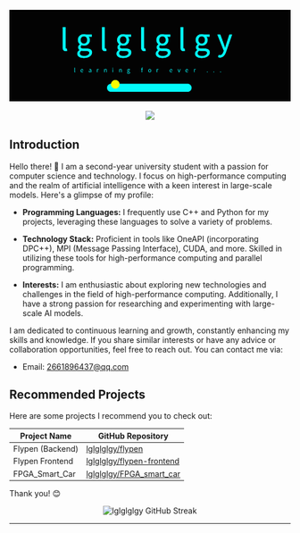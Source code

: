 

![Banner GitHub](lglglglgy.gif)




<div align="center">
  <img src="https://api.visitorbadge.io/api/visitors?path=https%3A%2F%2Fgithub.com%2Flglglglgy%2Flglglglgy&label=VISITORS&labelColor=%23000&countColor=%230A0209" />
</div>

## Introduction

Hello there! 👋 I am a second-year university student with a passion for computer science and technology. I focus on high-performance computing and the realm of artificial intelligence with a keen interest in large-scale models. Here's a glimpse of my profile:

- **Programming Languages:** I frequently use C++ and Python for my projects, leveraging these languages to solve a variety of problems.

- **Technology Stack:** Proficient in tools like OneAPI (incorporating DPC++), MPI (Message Passing Interface), CUDA, and more. Skilled in utilizing these tools for high-performance computing and parallel programming.

- **Interests:** I am enthusiastic about exploring new technologies and challenges in the field of high-performance computing. Additionally, I have a strong passion for researching and experimenting with large-scale AI models.

I am dedicated to continuous learning and growth, constantly enhancing my skills and knowledge. If you share similar interests or have any advice or collaboration opportunities, feel free to reach out. You can contact me via:

- Email: [2661896437@qq.com](mailto:2661896437@qq.com)


## Recommended Projects

Here are some projects I recommend you to check out:
<div align="center">

| Project Name                                             | GitHub Repository                                         |
|---------------------------------------------------------|------------------------------------------------------------|
| Flypen (Backend)                                         | [lglglglgy/flypen](https://github.com/lglglglgy/flypen)   |
| Flypen Frontend                                          | [lglglglgy/flypen-frontend](https://github.com/lglglglgy/flypen-frontend) |
| FPGA_Smart_Car                                           | [lglglglgy/FPGA_smart_car](https://github.com/lglglglgy/FPGA_smart_car) |

</div>
Thank you! 😊

<div align="center">

 ![lglglglgy GitHub Streak](https://github-readme-streak-stats.herokuapp.com/?user=lglglglgy&theme=tokyonight&theme=icegray&border_radius=8) 

</div>

<hr>



 

